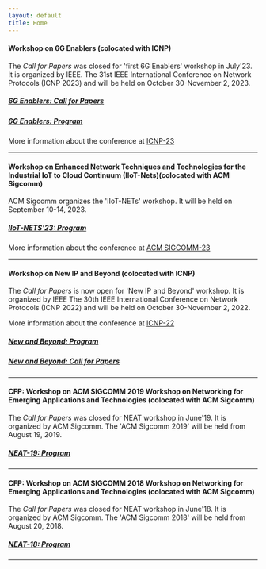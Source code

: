 ```yaml
---
layout: default
title: Home
---
```


####  Workshop on 6G Enablers (colocated with ICNP)
The *Call for Papers* was  closed for 'first 6G Enablers' workshop in July'23. It is organized by IEEE. 
  The 31st IEEE International Conference on Network Protocols (ICNP 2023)  and will be held on October 30-November 2, 2023.

##### [6G Enablers: Call for Papers](qsc.html) 
##### [6G Enablers: Program](https://qualitativesemantic.wordpress.com/) 

More information about the conference at [ICNP-23](https://icnp23.cs.ucr.edu)

---

####  Workshop on Enhanced Network Techniques and Technologies for the Industrial IoT to Cloud Continuum (IIoT-Nets)(colocated with ACM Sigcomm)
ACM Sigcomm organizes the 'IIoT-NETs' workshop. It will be held on September 10-14, 2023.

##### [IIoT-NETS'23: Program](https://conferences.sigcomm.org/sigcomm/2023/workshop-iiotnets.html) 

More information about the conference at [ACM SIGCOMM-23](https://conferences.sigcomm.org/sigcomm/2023)

---

#### Workshop on New IP and Beyond (colocated with ICNP)
The *Call for Papers* is now open for 'New IP and Beyond' workshop. It is organized by IEEE 
  The 30th IEEE International Conference on Network Protocols (ICNP 2022)  and will be held on October 30-November 2, 2022.

More information about the conference at [ICNP-22](https://icnp22.cs.ucr.edu)

##### [New and Beyond: Program](program.html)
##### [New and Beyond: Call for Papers](beyond22.html)

---

#### CFP: Workshop on ACM SIGCOMM 2019 Workshop on Networking for Emerging Applications and Technologies (colocated with ACM Sigcomm)
The *Call for Papers* was closed for NEAT workshop in June'19. It is organized by ACM Sigcomm. 
The 'ACM Sigcomm 2019'  will be held from August 19, 2019.

##### [NEAT-19: Program](https://conferences.sigcomm.org/sigcomm/2019/workshop-neat.html) 

---

#### CFP: Workshop on ACM SIGCOMM 2018 Workshop on Networking for Emerging Applications and Technologies (colocated with ACM Sigcomm)
The *Call for Papers* was closed for NEAT workshop in June'18. It is organized by ACM Sigcomm. 
The 'ACM Sigcomm 2018'  will be held from August 20, 2018.

##### [NEAT-18: Program](https://conferences.sigcomm.org/sigcomm/2018/workshop-neat.html) 

---
